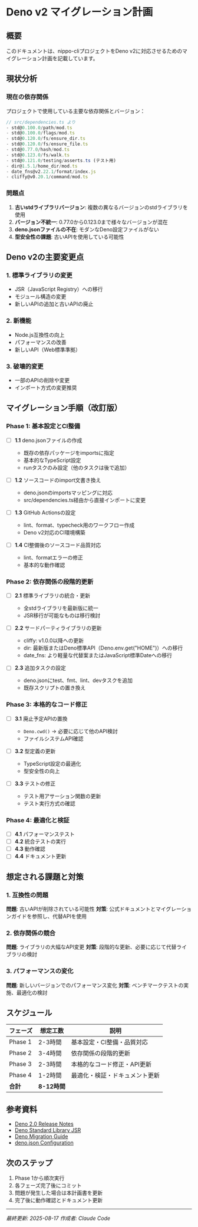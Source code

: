 # Deno v2 マイグレーション計画

## 概要

このドキュメントは、nippo-cliプロジェクトをDeno v2に対応させるためのマイグレーション計画を記載しています。

## 現状分析

### 現在の依存関係
プロジェクトで使用している主要な依存関係とバージョン：

```typescript
// src/dependencies.ts より
- std@0.100.0/path/mod.ts
- std@0.100.0/flags/mod.ts  
- std@0.120.0/fs/ensure_dir.ts
- std@0.120.0/fs/ensure_file.ts
- std@0.77.0/hash/mod.ts
- std@0.123.0/fs/walk.ts
- std@0.121.0/testing/asserts.ts (テスト用)
- dir@1.5.1/home_dir/mod.ts
- date_fns@v2.22.1/format/index.js
- cliffy@v0.20.1/command/mod.ts
```

### 問題点
1. **古いstdライブラリバージョン**: 複数の異なるバージョンのstdライブラリを使用
2. **バージョン不統一**: 0.77.0から0.123.0まで様々なバージョンが混在
3. **deno.jsonファイルの不在**: モダンなDeno設定ファイルがない
4. **型安全性の課題**: 古いAPIを使用している可能性

## Deno v2の主要変更点

### 1. 標準ライブラリの変更
- JSR（JavaScript Registry）への移行
- モジュール構造の変更
- 新しいAPIの追加と古いAPIの廃止

### 2. 新機能
- Node.js互換性の向上
- パフォーマンスの改善
- 新しいAPI（Web標準準拠）

### 3. 破壊的変更
- 一部のAPIの削除や変更
- インポート方式の変更推奨

## マイグレーション手順（改訂版）

### Phase 1: 基本設定とCI整備
- [ ] **1.1** deno.jsonファイルの作成
  - 既存の依存パッケージをimportsに指定
  - 基本的なTypeScript設定
  - runタスクのみ設定（他のタスクは後で追加）

- [ ] **1.2** ソースコードのimport文書き換え
  - deno.jsonのimportsマッピングに対応
  - src/dependencies.ts経由から直接インポートに変更

- [ ] **1.3** GitHub Actionsの設定
  - lint、format、typecheck用のワークフロー作成
  - Deno v2対応のCI環境構築

- [ ] **1.4** CI整備後のソースコード品質対応
  - lint、formatエラーの修正
  - 基本的な動作確認

### Phase 2: 依存関係の段階的更新
- [ ] **2.1** 標準ライブラリの統合・更新
  - 全stdライブラリを最新版に統一
  - JSR移行が可能なものは移行検討

- [ ] **2.2** サードパーティライブラリの更新
  - cliffy: v1.0.0以降への更新
  - dir: 最新版またはDeno標準API（Deno.env.get("HOME")）への移行
  - date_fns: より軽量な代替案またはJavaScript標準Dateへの移行

- [ ] **2.3** 追加タスクの設定
  - deno.jsonにtest、fmt、lint、devタスクを追加
  - 既存スクリプトの置き換え

### Phase 3: 本格的なコード修正
- [ ] **3.1** 廃止予定APIの置換
  - `Deno.cwd()` → 必要に応じて他のAPI検討
  - ファイルシステムAPI確認

- [ ] **3.2** 型定義の更新
  - TypeScript設定の最適化
  - 型安全性の向上

- [ ] **3.3** テストの修正
  - テスト用アサーション関数の更新
  - テスト実行方式の確認

### Phase 4: 最適化と検証
- [ ] **4.1** パフォーマンステスト
- [ ] **4.2** 統合テストの実行
- [ ] **4.3** 動作確認
- [ ] **4.4** ドキュメント更新

## 想定される課題と対策

### 1. 互換性の問題
**問題**: 古いAPIが削除されている可能性
**対策**: 公式ドキュメントとマイグレーションガイドを参照し、代替APIを使用

### 2. 依存関係の競合
**問題**: ライブラリの大幅なAPI変更
**対策**: 段階的な更新、必要に応じて代替ライブラリの検討

### 3. パフォーマンスの変化
**問題**: 新しいバージョンでのパフォーマンス変化
**対策**: ベンチマークテストの実施、最適化の検討

## スケジュール

| フェーズ | 想定工数 | 説明 |
|---------|---------|------|
| Phase 1 | 2-3時間 | 基本設定・CI整備・品質対応 |
| Phase 2 | 3-4時間 | 依存関係の段階的更新 |
| Phase 3 | 2-3時間 | 本格的なコード修正・API更新 |
| Phase 4 | 1-2時間 | 最適化・検証・ドキュメント更新 |
| **合計** | **8-12時間** | |

## 参考資料

- [Deno 2.0 Release Notes](https://deno.com/blog/v2.0)
- [Deno Standard Library JSR](https://jsr.io/@std)
- [Deno Migration Guide](https://docs.deno.com/runtime/manual/references/migrate_deprecations)
- [deno.json Configuration](https://docs.deno.com/runtime/manual/getting_started/configuration_file)

## 次のステップ

1. Phase 1から順次実行
2. 各フェーズ完了後にコミット
3. 問題が発生した場合は本計画書を更新
4. 完了後に動作確認とドキュメント更新

---
*最終更新: 2025-08-17*
*作成者: Claude Code*
